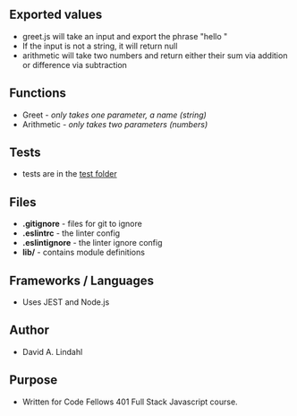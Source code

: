 

## Exported values
* greet.js will take an input and export the phrase "hello <name>"
* If the input is not a string, it will return null
* arithmetic will take two numbers and return either their sum via addition or difference via subtraction

## Functions
* Greet - *only takes one parameter, a name (string)*
* Arithmetic - *only takes two parameters (numbers)*

## Tests  
* tests are in the [test folder](/__test__)

## Files 
* **.gitignore** - files for git to ignore
* **.eslintrc** -  the linter config
* **.eslintignore** -  the linter ignore config
* **lib/** - contains module definitions

## Frameworks / Languages
* Uses JEST and Node.js

## Author
* David A. Lindahl

## Purpose
* Written for Code Fellows 401 Full Stack Javascript course.